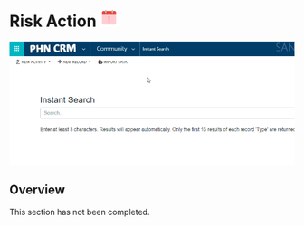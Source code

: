 # Risk Action <img src="icon.png" />

<img src="location.gif" />

## Overview

This section has not been completed.